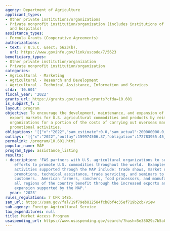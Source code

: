 ```yaml
---
agency: Department of Agriculture
applicant_types:
- Other private institutions/organizations
- Private nonprofit institution/organization (includes institutions of higher education
  and hospitals)
assistance_types:
- Formula Grants (Cooperative Agreements)
authorizations:
- text: 7 U.S.C. &sect; 5623(b).
  url: https://www.govinfo.gov/link/uscode/7/5623
beneficiary_types:
- Other private institution/organization
- Private nonprofit institution/organization
categories:
- Agricultural - Marketing
- Agricultural - Research and Development
- Agricultural - Technical Assistance, Information and Services
cfda: '10.601'
fiscal_year: '2022'
grants_url: https://grants.gov/search-grants?cfda=10.601
is_subpart_f: 1
layout: program
objective: To encourage the development, maintenance, and expansion of commercial
  export markets for U.S. agricultural commodities and products by reimbursing participating
  organizations for a portion of the costs of carrying out overseas marketing and
  promotional activities.
obligations: '[{"x":"2022","sam_estimate":0.0,"sam_actual":200000000.0,"usa_spending_actual":172783955.45},{"x":"2023","sam_estimate":200000000.0,"sam_actual":0.0,"usa_spending_actual":210331526.24},{"x":"2024","sam_estimate":200000000.0,"sam_actual":0.0,"usa_spending_actual":141827217.44}]'
outlays: '[{"x":"2022","outlay":159974506.37,"obligation":172783955.45},{"x":"2023","outlay":210331526.24,"obligation":210331526.24},{"x":"2024","outlay":108924717.9,"obligation":141827217.44}]'
permalink: /program/10.601.html
popular_name: MAP
program_type: assistance_listing
results:
- description: 'FAS partners with U.S. agricultural organizations to support their
    efforts to promote U.S. commodities throughout the world.  Examples of typical
    activities supported through the MAP include: trade shows, market research, consumer
    promotions, technical assistance, trade servicing, and seminars to educate overseas
    customers.  American farmers, ranchers, food processors, and manufacturers in
    all regions of the country benefit through the increased exports and rural job
    expansion supported by the MAP.'
  year: '2023'
rules_regulations: 7 CFR 1485.
sam_url: https://sam.gov/fal/19f79eb812584fcb8bf4c35ef719b2cb/view
sub-agency: Foreign Agricultural Service
tax_expenditures: null
title: Market Access Program
usaspending_url: https://www.usaspending.gov/search/?hash=5e38029c7b5ab2b9b6002d3ba5f2d3b2
---
```

